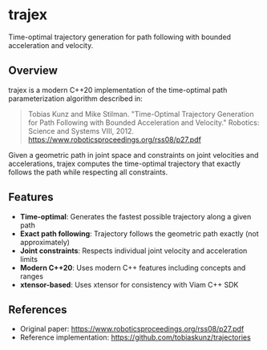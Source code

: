 # trajex

Time-optimal trajectory generation for path following with bounded acceleration and velocity.

## Overview

trajex is a modern C++20 implementation of the time-optimal path parameterization algorithm described in:

> Tobias Kunz and Mike Stilman. "Time-Optimal Trajectory Generation for Path Following with Bounded Acceleration and Velocity." Robotics: Science and Systems VIII, 2012.
> https://www.roboticsproceedings.org/rss08/p27.pdf

Given a geometric path in joint space and constraints on joint velocities and accelerations, trajex computes the time-optimal trajectory that exactly follows the path while respecting all constraints.

## Features

- **Time-optimal**: Generates the fastest possible trajectory along a given path
- **Exact path following**: Trajectory follows the geometric path exactly (not approximately)
- **Joint constraints**: Respects individual joint velocity and acceleration limits
- **Modern C++20**: Uses modern C++ features including concepts and ranges
- **xtensor-based**: Uses xtensor for consistency with Viam C++ SDK

## References

- Original paper: https://www.roboticsproceedings.org/rss08/p27.pdf
- Reference implementation: https://github.com/tobiaskunz/trajectories
